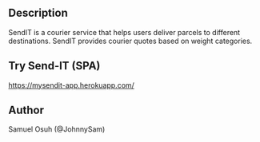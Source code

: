 ## Description
SendIT is a courier service that helps users deliver parcels to different destinations. SendIT provides courier quotes based on weight categories.

## Try Send-IT (SPA)
https://mysendit-app.herokuapp.com/

## Author
Samuel Osuh (@JohnnySam)